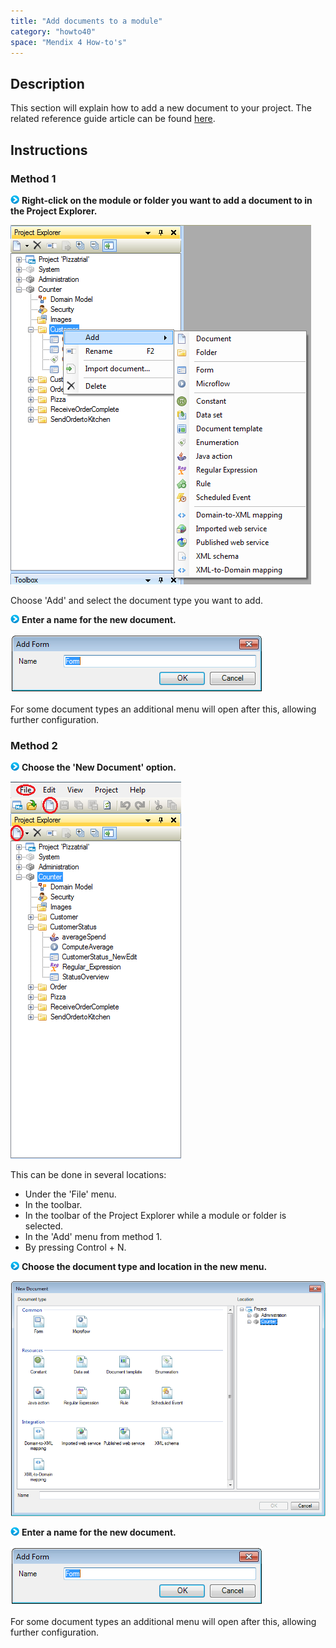 ```yaml
---
title: "Add documents to a module"
category: "howto40"
space: "Mendix 4 How-to's"
---
```

## Description

This section will explain how to add a new document to your project. The related reference guide article can be found [here](/refguide4/modules).

## Instructions

### Method 1

![](attachments/819203/917932.png) **Right-click on the module or folder you want to add a document to in the Project Explorer.**

![](attachments/2621630/2752971.png)

Choose 'Add' and select the document type you want to add.

![](attachments/819203/917932.png) **Enter a name for the new document.**

![](attachments/2621630/2752970.png)

For some document types an additional menu will open after this, allowing further configuration.

### Method 2

![](attachments/819203/917932.png) **Choose the 'New Document' option.**

![](attachments/2621630/2752973.png)

This can be done in several locations:

*   Under the 'File' menu.
*   In the toolbar.
*   In the toolbar of the Project Explorer while a module or folder is selected.
*   In the 'Add' menu from method 1.
*   By pressing Control + N.

![](attachments/819203/917932.png) **Choose the document type and location in the new menu.**

![](attachments/2621630/2752968.png)

![](attachments/819203/917932.png) **Enter a name for the new document.**

![](attachments/2621630/2752970.png)

For some document types an additional menu will open after this, allowing further configuration.
